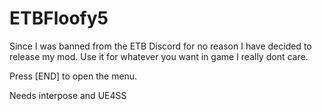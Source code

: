 # ETBFloofy5

Since I was banned from the ETB Discord for no reason I have decided to release my mod.
Use it for whatever you want in game I really dont care.

Press [END] to open the menu.

Needs interpose and UE4SS
